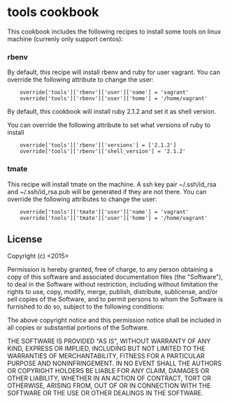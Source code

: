 # tools cookbook

This cookbook includes the following recipes to install some tools on linux machine (currenly only support centos):

### rbenv

By default, this recipe will install rbenv and ruby for user vagrant. You can override the following attribute to change the user:
   
        override['tools']['rbenv']['user']['name'] = 'vagrant'
        override['tools']['rbenv']['user']['home'] = '/home/vagrant'

By default, this cookbook will install ruby 2.1.2 and set it as shell version.

You can override the following attribute to set what versions of ruby to install

        override['tools']['rbenv']['versions'] = ['2.1.2']
        override['tools']['rbenv']['shell_version'] = '2.1.2'

### tmate

This recipe will install tmate on the machine. A ssh key pair ~/.ssh/id_rsa 
and ~/.ssh/id_rsa.pub will be generated if they are not there. You can override the following attributes to change the user:

   
        override['tools']['tmate']['user']['name'] = 'vagrant'
        override['tools']['tmate']['user']['home'] = '/home/vagrant'

## License

Copyright (c) <2015> <copyright Peter Zhao>

Permission is hereby granted, free of charge, to any person obtaining a copy of this software and associated documentation files (the "Software"), to deal in the Software without restriction, including without limitation the rights to use, copy, modify, merge, publish, distribute, sublicense, and/or sell copies of the Software, and to permit persons to whom the Software is furnished to do so, subject to the following conditions:

The above copyright notice and this permission notice shall be included in all copies or substantial portions of the Software.

THE SOFTWARE IS PROVIDED "AS IS", WITHOUT WARRANTY OF ANY KIND, EXPRESS OR IMPLIED, INCLUDING BUT NOT LIMITED TO THE WARRANTIES OF MERCHANTABILITY, FITNESS FOR A PARTICULAR PURPOSE AND NONINFRINGEMENT. IN NO EVENT SHALL THE AUTHORS OR COPYRIGHT HOLDERS BE LIABLE FOR ANY CLAIM, DAMAGES OR OTHER LIABILITY, WHETHER IN AN ACTION OF CONTRACT, TORT OR OTHERWISE, ARISING FROM, OUT OF OR IN CONNECTION WITH THE SOFTWARE OR THE USE OR OTHER DEALINGS IN THE SOFTWARE.
